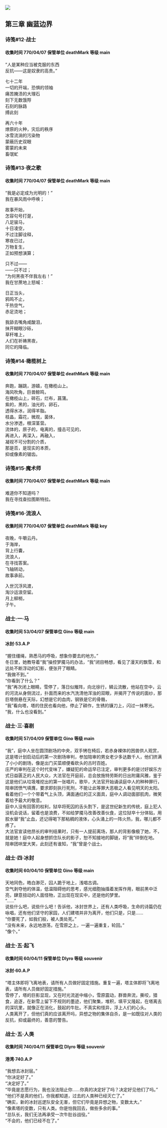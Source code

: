 ![](c3.png)

## **第三章 幽蓝边界**

### 诗笺#12·战士

#### **收集时间  770/04/07    保管单位  deathMark    等级  main**

“人是某种应当被克服的东西  
反抗——这是奴隶的高贵。”

七十二年  
一切的开端，恐惧的领袖  
痛苦腌渍的大理石  
刻下无数饿殍  
石刻的脉路  
搏此刻

再六十年  
燎原的火种，灾后的秩序  
冰雪流淌的污染物  
蒙蔽历史双眼   
雾蒙的未来  
畜氓虻

### **诗笺#13·夜之歌**

#### 收集时间  770/04/07    保管单位  deathMark    等级  main

“我是必定成为光明的！”  
我在暴风雨中呼唤；

故事开始，  
怎容句号打趸，  
八足骏马，  
十日凌空，  
不过注脚诠释，  
寒夜已过，  
万物复生，  
正如预想演算；

只不过——  
——只不过；  
“为何黑夜不伴我左右！”  
我在甘蔗地上怒喊：

日正当头，  
鸦鸣不止，  
干热空气，  
赤足烫地；

我舔去嘴角咸酸泪，  
抹开糊眼沙砾，  
草秆堆上，  
人们在祈祷黑夜，  
同它的降临。

### **诗笺#14·橄榄树上**

#### 收集时间  770/04/07    保管单位  deathMark    等级  main

奔跑，蹦跳，游嬉，在橄榄山上。  
海风吹角，巨兽鲸鸣，  
在橄榄山上，碎石，烂布，菖蒲。  
紫的，黑的，油光的，卵石，  
透得水冰，润得羊脂。  
枝晶，霜花，微观，菌体，  
水分渗透，根深茎营。  
流体的，原子的，电离的，撞击可见的，  
再进入，再深入，再融入，  
凝视不可分割的介质，  
那是否，是现实的本质，  
抑或像素的锯齿。

### **诗笺#15·魔术师**

#### 收集时间  770/04/07    保管单位  deathMark    等级  main

难道你不知道吗？  
我在寻找查拉图斯特拉。

### **诗笺#16·流浪人**

#### 收集时间  770/04/07    保管单位  deathMark    等级  key

夜晚，牛嚼云丹。  
于海岸，  
背上行囊，  
流浪人，  
在寻找答案。  
飞轴转动，  
故事承前。

入世沉浮风渡，  
淘沙运浪空留。  
月上柳梢，  
子午。

### **战士·一·马**

#### 收集时间  53/04/07    保管单位  Gino    等级  main

#### 冰封·53.A.P

“握住缰绳，熟悉马的呼吸，想象你要去的地方。”  
冬日里，她教导着“我”操控梦魇马的办法，“我”闭目畅想，看见了漫天的飘雪，和远处不断浮动的幻影，便张开了眼睛。  
“我做不到。”  
“你看到了什么？”  
“我”再次闭上眼睛，雪停了，落日似雁阵，向北徐行，鳞云流散，他站在空中，云的河流从身侧流过，扑面而来的水汽洗清他浑浊的双眼，并揭开了传说的面纱，那巨塔倒悬在天际，幻想是它的血肉，钢铁是它的骨骼，  
“我”看向塔，塔的住民也看向他，停止了耕作，生锈的镰刀上，闪过一抹寒光。  
“我，什么也没看到。”

### **战士·三·喜剧**

#### 收集时间  57/04/09    保管单位  Gino    等级  main

“我”，庭中人坐在圆顶剧场的中央，双手铐在椅后，若赤身裸体的困兽供人观赏，这是塔计划启动后的第一次剧场审判，参加陪审的男女老少多达数千人，他们挤满了小小的剧场，像是出门买菜顺便看砍头的古时百姓。  
庄严的审判在这个时代变味了，嫌疑犯的命运早已注定，审判更多的是讨好娱乐方式日益匮乏的人民大众，大法官在开庭前，总会放施特劳斯的日出附庸风雅，鉴于这是他们从垃圾堆挖出的第一张唱片。歌毕，大法官开始诵读庭中人的种种罪行，陪审团愤气填膺，要求即刻执行死刑，不能让此等罪大恶极之人看见明天的太阳。  
看着他们一个个带着气上头顶，满面通红的正义面具，庭中人调动面部肌肉，微笑着给予最大的敬意。  
庭中人没有回答的权利，狱卒将死囚的舌头割下，是这世纪新生的传统，庭上犯人没机会说话，留着也是浪费，不如给梦魇马改善改善伙食，这位狱卒十分体贴，用胶水替“我”止血，还记得喝下那粘稠的液体，心头涌上的一阵火热，我，哪儿都不疼了。  
大法官宣读他昂长的审判结果时，只有一人提前离场，那人的背影像极了她，不，就是她！庭中人起身想抓住队长的影子，恕不知接地的脚链，将“我”绊倒在地。  
陪审团哄堂大笑，此刻还有谁知，“我”曾是个战士。

### **战士·四·冰封**

#### 收集时间  60/04/10    保管单位  Gino    等级  main

天地同色，皓白渺茫，囚人跪于地上，浅唱古调。  
空气剥夺他的体温，低温阻碍他的思考，感光细胞抽搐着发挥作用，眼前黑中泛亮，肆意扭动的人面怪物，正出现在现实中，还是他的梦里。  
“……”  
说些什么吧，说些什么吧！告诉他，冰封世界上，还有人类呼吸，生命的诗篇仍在咏唱，还有他们坚守的家园，人们建塔并非为离开，他们只是，只是……  
“你要死了，如我们般，被人类处死。”  
“没有未来，永远地游荡，在雪原之上，一遍一遍重复，轮回。”  
“像个。”

### **战士·五·起飞**

#### 收集时间  60/04/11    保管单位  Dlyro    等级  souvenir

#### 冰封·60.A.P

“塔主体即将飞离地表，请所有人员做好固定措施。重复一遍，塔主体即将飞离地表，请所有人员做好固定措施。”  
雪停了，塔的巨影显现，又在时光流逝中缩小，雪原震动，群兽奔流，撕咬，猎食，追逐，在新雪上留下不规则的墨迹，他们聚集，堆积，填平又隆起，在塔离去的深坑里，就像正在消化，鼓起的牛肚。不真实和怪异，浮上人们的心头。  
人类离开了，但他们真的应该离开吗，异想之物的集体自杀，是一如既往对人类的反抗，抑或最终的，善意的警告。

### **战士·五·人类**

#### 收集时间  740/04/11    保管单位  Dlyro    等级  souvenir

#### 港湾·740.A.P

“我想去冰封层。”  
“你决定好了。”  
“决定好了。”  
“毕竟是志愿行为，我也没法阻止你……你真的决定好了吗？决定好见他们了吗。”  
“他们不是真的他们，你我都知道，过去的人类种已经灭亡了。”  
“确实，新的冰封巡逻队安全无害，但它们毕竟是异想之物，变数太大。”  
“像素塔的变数，只有人类。你是怕我回去，做些多余的事。”  
“总队长，我们无法再承受一次牛肚谷战役。”  
“不会的，他们已经不在了。”